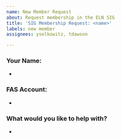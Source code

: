 ```yaml
---
name: New Member Request
about: Request membership in the ELN SIG
title: 'SIG Membership Request: <name>'
labels: new member
assignees: yselkowitz, tdawson

---
```


### Your Name:
* 
### FAS Account:
* 
### What would you like to help with?
*
